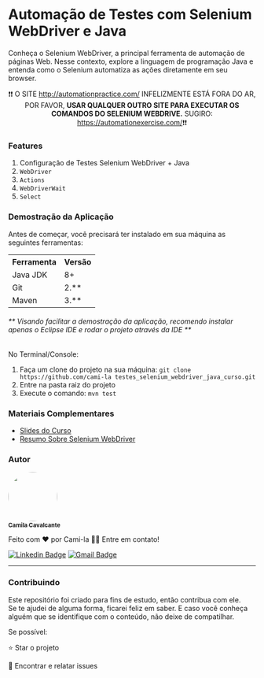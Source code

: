 <h1>Automação de Testes com Selenium WebDriver e Java</h1>

<p>Conheça o Selenium WebDriver, a principal ferramenta de automação de páginas Web. Nesse contexto, explore a linguagem de programação Java e entenda como o Selenium automatiza as ações diretamente em seu browser.</p>

<p align="center">❗❗ O SITE <a href="http://automationpractice.com/">http://automationpractice.com/</a> INFELIZMENTE ESTÁ FORA DO AR, POR FAVOR, <strong>USAR QUALQUER OUTRO SITE PARA EXECUTAR OS COMANDOS DO SELENIUM WEBDRIVE.</strong> SUGIRO: <a href="https://automationexercise.com/">https://automationexercise.com/</a>❗❗</p>

<h3>Features</h3>
<ol>
	<li>Configuração de Testes Selenium WebDriver + Java</li>
	<li><code>WebDriver</code></li>
	<li><code>Actions</code></li>
	<li><code>WebDriverWait</code></li>
	<li><code>Select</code></li>
</ol>

<h3>Demostração da Aplicação</h3>
<p>Antes de começar, você precisará ter instalado em sua máquina as seguintes ferramentas:</p>
<table>
<tr>
	<th>Ferramenta</th>
	<th>Versão</th>
</tr>
<tr>
	<td>Java JDK</td>
	<td>8+</td>
</tr>
<tr>
	<td>Git</td>
	<td>2.**</td>
</tr>
<tr>
	<td>Maven</td>
	<td>3.**</td>
</tr>
</table>
<h6>** Visando facilitar a demostração da aplicação, recomendo instalar apenas o Eclipse IDE e rodar o projeto através da IDE **</h6>

No Terminal/Console:
<ol>
	<li>Faça um clone do projeto na sua máquina: <code>git clone https://github.com/cami-la testes_selenium_webdriver_java_curso.git</code></li>
	<li>Entre na pasta raiz do projeto</li> 
	<li>Execute o comando: <code>mvn test</code></li>
</ol>

<h3>Materiais Complementares</h3>
<ul>
	<li>
	<a href="https://docs.google.com/presentation/d/1POeM05jvjA5vdeVaW8xkaJ-VT1Waa1uM/edit?usp=sharing&ouid=101340348592910912358&rtpof=true&sd=true">Slides do Curso</a>
	</li>
	<li>
	<a href="https://gist.github.com/cami-la/119f7cb54b994ff44fda12f23e9689da">Resumo Sobre Selenium WebDriver</a>
	</li>
</ul>

<h3>Autor</h3>

<a href="https://www.linkedin.com/in/cami-la/">
 <img style="border-radius: 50%;" src="https://avatars.githubusercontent.com/u/64323124?v=4" width="100px;" alt=""/>
 <br />
 <sub><b>Camila Cavalcante</b></sub></a> <a href="https://www.instagram.com/camimi_la/" title="Instagram"></a>

Feito com ❤️ por Cami-la 👋🏽 Entre em contato!

[![Linkedin Badge](https://img.shields.io/badge/-Camila-blue?style=flat-square&logo=Linkedin&logoColor=white&link=https://www.linkedin.com/in/cami-la/)](https://www.linkedin.com/in/cami-la/)
[![Gmail Badge](https://img.shields.io/badge/-camiladsantoscavalcante@gmail.com-c14438?style=flat-square&logo=Gmail&logoColor=white&link=mailto:camiladsantoscavalcante@gmail.com)](mailto:camiladsantoscavalcante@gmail.com)
<hr>
<h3>Contribuindo</h3>

Este repositório foi criado para fins de estudo, então contribua com ele.<br>
Se te ajudei de alguma forma, ficarei feliz em saber. E caso você conheça alguém que se identifique com o conteúdo, não deixe de compatilhar.

Se possível:

⭐️  Star o projeto

🐛 Encontrar e relatar issues
